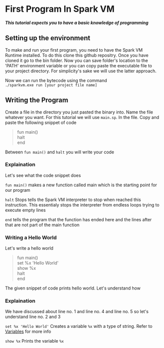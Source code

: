 # First Program In Spark VM
***This tutorial expects you to have a basic knowledge of programming***

## Setting up the environment
To make and run your first program, you need to have the Spark VM Runtime installed. To do this clone this github repositry. Once you have cloned it go to the bin folder. Now you can save folder's location to the 'PATH' environment variable or you can copy paste the executable file to your project directory. For simplicity's sake we will use the latter approach.

Now we can run the bytecode using the command <br> <code>./sparkvm.exe run [your project file name]</code>

## Writing the Program
Create a file in the directory you just pasted the binary into. Name the file whatever you want. For this tutorial we will use <code>main.sp</code>. In the file. Copy and paste the following snippet of code
>fun main() <br> halt <br> end 

Between <code>fun main()</code> and <code>halt</code> you will write your code

### Explaination

Let's see what the code snippet does

<code>fun main()</code> makes a new function called main which is the starting point for our program

<code>halt</code> Stops tells the Spark VM interpreter to stop when reached this instruction. This essentialy stops the interpreter from endless loops trying to execute empty lines

<code>end</code> tells the program that the function has ended here and the lines after that are not part of the main function

### Writing a Hello World

 Let's write a hello world
>fun main()<br>set %x 'Hello World' <br> show %x<br> halt <br> end 

The given snippet of code prints hello world. Let's understand how

### Explaination

We have discussed about line no. 1 and line no. 4 and line no. 5 so let's understand line no. 2 and 3

<code>set %x 'Hello World'</code> Creates a variable <code>%x</code> with a type of string. Refer to [Variables](./variables.md) for more info

<code>show %x</code> Prints the variable <code>%x</code>

